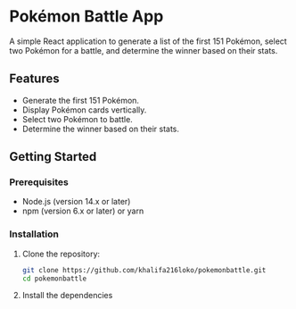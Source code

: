 # Pokémon Battle App

A simple React application to generate a list of the first 151 Pokémon, select two Pokémon for a battle, and determine the winner based on their stats.

## Features

- Generate the first 151 Pokémon.
- Display Pokémon cards vertically.
- Select two Pokémon to battle.
- Determine the winner based on their stats.

## Getting Started

### Prerequisites

- Node.js (version 14.x or later)
- npm (version 6.x or later) or yarn

### Installation

1. Clone the repository:
    ```sh
    git clone https://github.com/khalifa216loko/pokemonbattle.git
    cd pokemonbattle
    ```

2. Install the dependencies

